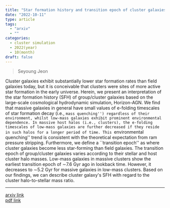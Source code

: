 ```yaml
---
title: "Star formation history and transition epoch of cluster galaxies based on the Horizon-AGN simulation"
date: "2022-10-11"
type: article
tags:
  - "arxiv"
  - ""
categories:
  - cluster simulation
  - 2022(year)
  - 10(month)
draft: false
---
```


>   Seyoung Jeon

Cluster galaxies exhibit substantially lower star formation rates than field galaxies today, but it is conceivable that clusters were sites of more active star formation in the early universe. Herein, we present an interpretation of the star formation history (SFH) of group/cluster galaxies based on the large-scale cosmological hydrodynamic simulation, Horizon-AGN. We find that massive galaxies in general have small values of e-folding timescales of star formation decay (i.e., ``mass quenching'') regardless of their environment, whilst low-mass galaxies exhibit prominent environmental dependence. In massive host halos (i.e., clusters), the e-folding timescales of low-mass galaxies are further decreased if they reside in such halos for a longer period of time. This ``environmental quenching'' trend is consistent with the theoretical expectation from ram pressure stripping. Furthermore, we define a ``transition epoch'' as where cluster galaxies become less star-forming than field galaxies. The transition epoch of group/cluster galaxies varies according to their stellar and host cluster halo masses. Low-mass galaxies in massive clusters show the earliest transition epoch of ∼7.6 Gyr ago in lookback time. However, it decreases to ∼5.2 Gyr for massive galaxies in low-mass clusters. Based on our findings, we can describe cluster galaxy's SFH with regard to the cluster halo-to-stellar mass ratio.

---
[arxiv link](https://arxiv.org/abs/2210.05285)  
[pdf link](https://arxiv.org/pdf/2210.05285)
